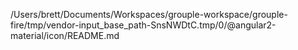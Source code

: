 /Users/brett/Documents/Workspaces/grouple-workspace/grouple-fire/tmp/vendor-input_base_path-SnsNWDtC.tmp/0/@angular2-material/icon/README.md